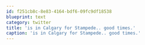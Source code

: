 ```yaml
---
id: f251cb8c-8e83-4164-bdf6-09fc9df18538
blueprint: text
category: twitter
title: 'is in Calgary for Stampede.. good times.'
caption: 'is in Calgary for Stampede.. good times.'
---
```

